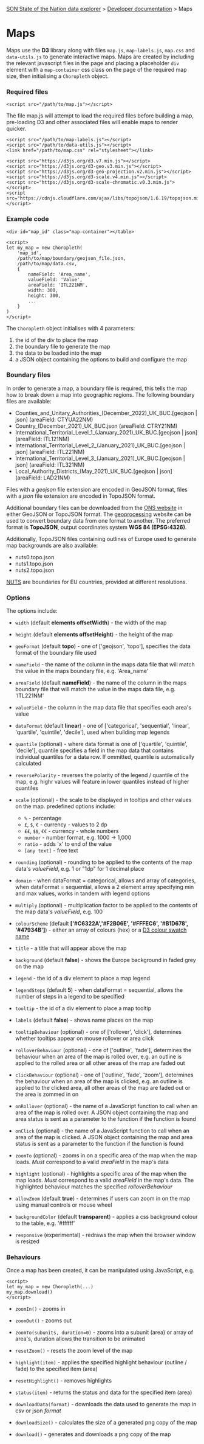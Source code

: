 
[SON State of the Nation data explorer](../README.md) >
[Developer documentation](README.md) >
Maps

# Maps

Maps use the **D3** library along with files `map.js`, `map-labels.js`, `map.css` and `data-utils.js` to generate interactive maps. Maps are created by including the relevant javascript files in the page and placing a placeholder `div` element with a `map-container` css class on the page of the required map size, then initialising a `Choropleth` object.

### Required files

```
<script src="/path/to/map.js"></script>
```

The file map.js will attempt to load the required files before building a map, pre-loading D3 and other associated files will enable maps to render quicker.

```
<script src="/path/to/map-labels.js"></script>
<script src="/path/to/data-utils.js"></script>
<link href="/path/to/map.css" rel="stylesheet"></link>

<script src="https://d3js.org/d3.v7.min.js"></script>
<script src="https://d3js.org/d3-geo.v3.min.js"></script>
<script src="https://d3js.org/d3-geo-projection.v2.min.js"></script>
<script src="https://d3js.org/d3-scale.v4.min.js"></script>
<script src="https://d3js.org/d3-scale-chromatic.v0.3.min.js"></script>
<script src="https://cdnjs.cloudflare.com/ajax/libs/topojson/1.6.19/topojson.min.js"></script>
```

### Example code

```
<div id="map_id" class="map-container"></table>

<script>
let my_map = new Choropleth(
    'map_id',
    /path/to/map/boundary/geojson_file.json,
    /path/to/map/data.csv,
    {
        nameField: 'Area_name',
        valueField: 'Value',
        areaField: 'ITL221NM',
        width: 300,
        height: 300,
        ...
    }
)
</script>
```

The `Choropleth` object initialises with 4 parameters:

1. the id of the div to place the map
2. the boundary file to generate the map
3. the data to be loaded into the map
4. a JSON object containing the options to build and configure the map

### Boundary files

In order to generate a map, a boundary file is required, this tells the map how to break down a map into geographic regions. The following boundary files are available:

* Counties_and_Unitary_Authorities_(December_2022)_UK_BUC.[geojson | json] (areaField: CTYUA22NM)
* Country_(December_2021)_UK_BUC.json (areaField: CTRY21NM)
* International_Territorial_Level_1_(January_2021)_UK_BUC.[geojson | json] (areaField: ITL121NM)
* International_Territorial_Level_2_(January_2021)_UK_BUC.[geojson | json] (areaField: ITL221NM)
* International_Territorial_Level_3_(January_2021)_UK_BUC.[geojson | json] (areaField: ITL321NM)
* Local_Authority_Districts_(May_2021)_UK_BUC.[geojson | json] (areaField: LAD21NM)

Files with a *geojson* file extension are encoded in GeoJSON format, files with a *json* file extension are encoded in TopoJSON format.

Additional boundary files can be downloaded from the [ONS website](https://geoportal.statistics.gov.uk/) in either GeoJSON or TopoJSON format. The [geoprocessing](https://geoprocessing.online/tool/simplify-polygons/) website can be used to convert boundary data from one format to another. The preferred format is **TopoJSON**, output coordinates system **WGS 84 (EPSG:4326)**.

Additionally, TopoJSON files containing outlines of Europe used to generate map backgrounds are also available:

* nuts0.topo.json
* nuts1.topo.json
* nuts2.topo.json

[NUTS](https://en.wikipedia.org/wiki/Nomenclature_of_Territorial_Units_for_Statistics) are boundaries for EU countries, provided at different resolutions.

### Options

The options include:

* `width` (default **elements offsetWidth**) - the width of the map

* `height` (default **elements offsetHeight**) - the height of the map

* `geoFormat` (default **topo**) - one of ['geojson', 'topo'], specifies the data format of the boundary file used

* `nameField` - the name of the column in the maps data file that will match the value in the maps boundary file, e.g. 'Area_name'

* `areaField` (default **nameField**) - the name of the column in the maps boundary file that will match the value in the maps data file, e.g. 'ITL221NM'

* `valueField` - the column in the map data file that specifies each area's value

* `dataFormat` (default **linear**) - one of ['categorical', 'sequential', 'linear', 'quartile', 'quintile', 'decile'], used when building map legends

* `quantile` (optional) - where data format is one of ['quartile', 'quintile', 'decile'], quantile specifies a field in the map data that contains individual quantiles for a data row. If ommitted, quantile is automatically calculated

* `reversePolarity` - reverses the polarity of the legend / quantile of the map, e.g. highr values will feature in lower quantiles instead of higher quantiles

* `scale` (optional) - the scale to be displayed in tooltips and other values on the map. predefined options include:
    * `%` - percentage
    * `£`, `$`, `€` - currency - values to 2 dp
    * `££`, `$$`, `€€` - currency - whole numbers
    * `number` - number format, e.g. 1000 -> 1,000
    * `ratio` - adds 'x' to end of the value
    * `[any text]` - free text

* `rounding` (optional) - rounding to be applied to the contents of the map data's *valueField*, e.g. 1 or "1dp" for 1 decimal place

* `domain` - when dataFormat = categorical, allows and array of categories, when dataFormat = sequential, allows a 2 element array specifying min and max values, works in tandem with legend options

* `multiply` (optional) - multiplication factor to be applied to the contents of the map data's *valueField*, e.g. 100

* `colourScheme` (default **['#C6322A','#F2B06E', '#FFFEC6', '#B1D678', '#47934B']**) - either an array of colours (hex) or a [D3 colour swatch name](https://observablehq.com/plot/features/scales#color-scales)

* `title` - a title that will appear above the map

* `background` (default **false**) - shows the Europe background in faded grey on the map

* `legend` - the id of a div element to place a map legend

* `legendSteps` (default **5**) - when dataFormat = sequential, allows the number of steps in a legend to be specified

* `tooltip` - the id of a div element to place a map tooltip

* `labels` (default **false**) - shows name places on the map

* `tooltipBehaviour` (optional) - one of ['rollover', 'click'], determines whether tooltips appear on mouse rollover or area click

* `rolloverBehaviour` (optional) - one of ['outline', 'fade'], determines the behaviour when an area of the map is rolled over, e.g. an outline is applied to the rolled area or all other areas of the map are faded out

* `clickBehaviour` (optional) - one of ['outline', 'fade', 'zoom'], determines the behaviour when an area of the map is clicked, e.g. an outline is applied to the clicked area, all other areas of the map are faded out or the area is zommed in on

* `onRollover` (optional) - the name of a JavaScript function to call when an area of the map is rolled over. A JSON object containing the map and area status is sent as a parameter to the function if the function is found

* `onClick` (optional) - the name of a JavaScript function to call when an area of the map is clicked. A JSON object containing the map and area status is sent as a parameter to the function if the function is found

* `zoomTo` (optional) - zooms in on a specific area of the map when the map loads. *Must* correspond to a valid *areaField* in the map's data

* `highlight` (optional) - highlights a specific area of the map when the map loads. *Must* correspond to a valid *areaField* in the map's data. The highlighted behaviour matches the specified *rolloverBehaviour*

* `allowZoom` (default **true**) - determines if users can zoom in on the map using manual controls or mouse wheel

* `backgroundColor` (default **transparent**) - applies a css background colour to the table, e.g. '#ffffff'

* `responsive` (experimental) - redraws the map when the browser window is resized

### Behaviours

Once a map has been created, it can be manipulated using JavaScript, e.g.

```
<script>
let my_map = new Choropleth(...)
my_map.download()
</script>
```

* `zoomIn()` - zooms in

* `zoomOut()` - zooms out

* `zoomTo(subunits, duration=0)` - zooms into a subunit (area) or array of area's, duration allows the transition to be animated

* `resetZoom()` - resets the zoom level of the map

* `highlight(item)` - applies the specified highlight behaviour (outline / fade) to the specified item (area)

* `resetHighlight()` - removes highlights

* `status(item)` - returns the status and data for the specified item (area)

* `downloadData(format)` - downloads the data used to generate the map in csv or json *format*

* `downloadSize()` - calculates the size of a generated png copy of the map

* `download()` - generates and downloads a png copy of the map
